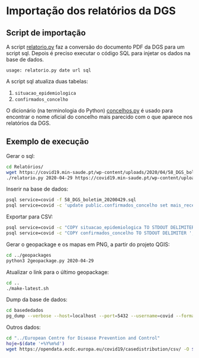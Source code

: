 # Importação dos relatórios da DGS

## Script de importação

A script [relatorio.py](relatorio.py) faz a conversão do documento PDF da DGS para um script sql. Depois é preciso executar o código SQL para injetar os dados na base de dados.

```
usage: relatorio.py date url sql
```

A script sql atualiza duas tabelas:
1. `situacao_epidemiologica`
1. `confirmados_concelho`

O dicionário (na terminologia do Python) [concelhos.py](concelhos.py) é usado para encontrar o nome oficial do concelho mais parecido com o que aparece nos relatórios da DGS.

## Exemplo de execução

Gerar o sql:

```bash
cd Relatórios/
wget https://covid19.min-saude.pt/wp-content/uploads/2020/04/58_DGS_boletim_20200429.pdf
./relatorio.py 2020-04-29 https://covid19.min-saude.pt/wp-content/uploads/2020/04/57_DGS_boletim_20200428.pdf 58_DGS_boletim_20200429.sql
```
Inserir na base de dados:

```bash
psql service=covid -f 58_DGS_boletim_20200429.sql
psql service=covid -c 'update public.confirmados_concelho set mais_recente = "29/04/2020"'
```

Exportar para CSV:

```bash
psql service=covid -c "COPY situacao_epidemiologica TO STDOUT DELIMITER ',' CSV HEADER QUOTE '\"' FORCE QUOTE * " -o ../situacao_epidemiologica.csv
psql service=covid -c "COPY confirmados_concelho TO STDOUT DELIMITER ',' CSV HEADER QUOTE '\"' FORCE QUOTE * " -o ../confirmados_concelho.csv
```

Gerar o geopackage e os mapas em PNG, a partir do projeto QGIS:

```bash
cd ../geopackages
python3 2geopackage.py 2020-04-29
```

Atualizar o link para o último geopackage:

```bash
cd ..
./make-latest.sh
```

Dump da base de dados:

```bash
cd basededados
pg_dump --verbose --host=localhost --port=5432 --username=covid --format=c --no-privileges --no-owner covid -f covid-20200429.backup
```

Outros dados:

```bash
cd "../European Centre for Disease Prevention and Control"
hoje=$(date '+%Y%m%d')
wget https://opendata.ecdc.europa.eu/covid19/casedistribution/csv/ -O $hoje.csv
```